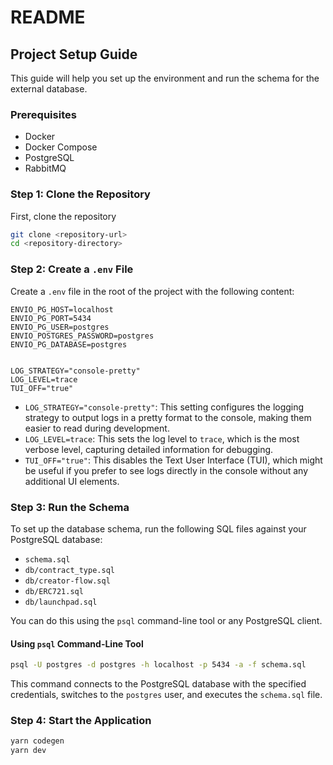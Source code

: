 # README

## Project Setup Guide

This guide will help you set up the environment and run the schema for the external database.

### Prerequisites

- Docker
- Docker Compose
- PostgreSQL
- RabbitMQ

### Step 1: Clone the Repository

First, clone the repository

```bash
git clone <repository-url>
cd <repository-directory>
```

### Step 2: Create a `.env` File

Create a `.env` file in the root of the project with the following content:

```env
ENVIO_PG_HOST=localhost
ENVIO_PG_PORT=5434
ENVIO_PG_USER=postgres
ENVIO_POSTGRES_PASSWORD=postgres
ENVIO_PG_DATABASE=postgres


LOG_STRATEGY="console-pretty"
LOG_LEVEL=trace
TUI_OFF="true"
```

- `LOG_STRATEGY="console-pretty"`: This setting configures the logging strategy to output logs in a pretty format to the console, making them easier to read during development.
- `LOG_LEVEL=trace`: This sets the log level to `trace`, which is the most verbose level, capturing detailed information for debugging.
- `TUI_OFF="true"`: This disables the Text User Interface (TUI), which might be useful if you prefer to see logs directly in the console without any additional UI elements.

### Step 3: Run the Schema

To set up the database schema, run the following SQL files against your PostgreSQL database:
- `schema.sql`
- `db/contract_type.sql`
- `db/creator-flow.sql`
- `db/ERC721.sql`
- `db/launchpad.sql`

You can do this using the `psql` command-line tool or any PostgreSQL client.

#### Using `psql` Command-Line Tool

```bash
psql -U postgres -d postgres -h localhost -p 5434 -a -f schema.sql
```

This command connects to the PostgreSQL database with the specified credentials, switches to the `postgres` user, and executes the `schema.sql` file.

### Step 4: Start the Application

```bash
yarn codegen
yarn dev
```

